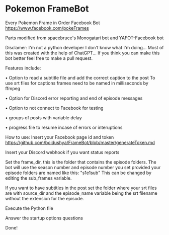 # Pokemon FrameBot
Every Pokemon Frame in Order Facebook Bot
https://www.facebook.com/pokeFrames

Parts modified from spacebruce's Monogatari bot and YAFOT-Facebook bot

Disclamer: I'm not a python developer I don't know what I'm doing... Most of this was created with the help of ChatGPT... If you think you can make this bot better feel free to make a pull request.

Features include:
  
  • Option to read a subtitle file and add the correct caption to the post
  To use srt files for captions frames need to be named in milliseconds by ffmpeg
  
  • Option for Discord error reporting and end of episode messages
  
  • Option to not connect to Facebook for testing
  
  • groups of posts with variable delay
  
  • progress file to resume incase of errors or interuptions


How to use:
Insert your Facebook page id and token
https://github.com/boidushya/FrameBot/blob/master/generateToken.md

Insert your Discord webhook if you want status reports


Set the frame_dir, this is the folder that contains the episode folders. 
The bot will use the season number and episode number you set provided your episode folders are named like this: "s1e1sub" This can be changed by editing the sub_frames variable.


If you want to have subtitles in the post set the folder where your srt files are with source_dir and the episode_name variable being the srt filename without the extension for the episode.

Execute the Python file

Answer the startup options questions

Done!
